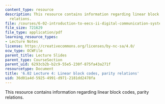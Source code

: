 ```yaml
---
content_type: resource
description: This resource contains information regarding linear block codes, parity
  relations.
file: /courses/6-02-introduction-to-eecs-ii-digital-communication-systems-fall-2012/36d01a4d59254991d9712181dd2478fa_MIT6_02F12_lec04.pdf
file_size: 721629
file_type: application/pdf
learning_resource_types:
- Lecture Notes
license: https://creativecommons.org/licenses/by-nc-sa/4.0/
ocw_type: OCWFile
parent_title: Lecture Slides
parent_type: CourseSection
parent_uid: 6293cb2b-b2c9-55e5-230f-875fa43a271f
resourcetype: Document
title: '6.02 Lecture 4: Linear block codes, parity relations'
uid: 36d01a4d-5925-4991-d971-2181dd2478fa
---
```

This resource contains information regarding linear block codes, parity relations.